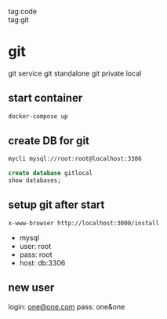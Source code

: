 tag:code  
tag:git  

# git 
git service git standalone git private local

## start container 
```sh
docker-compose up
```

## create DB for git
```sh
mycli mysql://root:root@localhost:3306
```
```sql
create database gitlocal
show databases;
```

## setup git after start
```shell
x-www-browser http://localhost:3000/install
```
* mysql
* user: root
* pass: root
* host: db:3306

## new user
login: one@one.com
 pass: one&one

